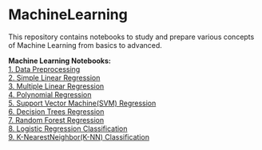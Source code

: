 # MachineLearning
This repository contains notebooks to study and prepare various concepts of Machine Learning from basics to advanced.

<b>Machine Learning Notebooks:</b><br>
[1. Data Preprocessing](https://github.com/kranemetal/MachineLearning/blob/main/1.%20Data%20preprocessing.ipynb) <br>
[2. Simple Linear Regression](https://github.com/kranemetal/MachineLearning/blob/main/2.%20Simple%20Linear%20Regression.ipynb) <br>
[3. Multiple Linear Regression](https://github.com/kranemetal/MachineLearning/blob/main/3.%20Multiple%20Linear%20Regression.ipynb) <br>
[4. Polynomial Regression](https://github.com/kranemetal/MachineLearning/blob/main/4.%20Polynomial%20Regression.ipynb) <br>
[5. Support Vector Machine(SVM) Regression](https://github.com/kranemetal/MachineLearning/blob/main/5.%20SVM%20Regression.ipynb) <br>
[6. Decision Trees Regression](https://github.com/kranemetal/MachineLearning/blob/main/6.%20Decision%20Trees%20Regression.ipynb) <br>
[7. Random Forest Regression](https://github.com/kranemetal/MachineLearning/blob/main/7.%20Random%20Forest%20Regression.ipynb) <br>
[8. Logistic Regression Classification](https://github.com/kranemetal/MachineLearning/blob/main/8.%20Logistic%20Regression%20Classification.ipynb) <br>
[9. K-NearestNeighbor(K-NN) Classification](https://github.com/kranemetal/MachineLearning/blob/main/9.%20K-Nearest%20Neighbor(K-NN).ipynb) <br>
